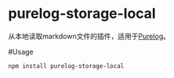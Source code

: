 purelog-storage-local
==============================

从本地读取markdown文件的插件，适用于[Purelog](https://github.com/conis/Purelog)。

#Usage

`npm install purelog-storage-local`
